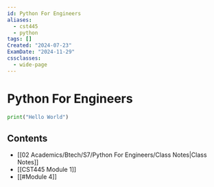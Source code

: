 ```yaml
---
id: Python For Engineers
aliases:
  - cst445
  - python
tags: []
Created: "2024-07-23"
ExamDate: "2024-11-29"
cssclasses:
  - wide-page
---
```


# Python For Engineers

```python
print("Hello World")
```

## Contents
- [[02 Academics/Btech/S7/Python For Engineers/Class Notes|Class Notes]]
- [[CST445 Module 1]]
- [[#Module 4]]

